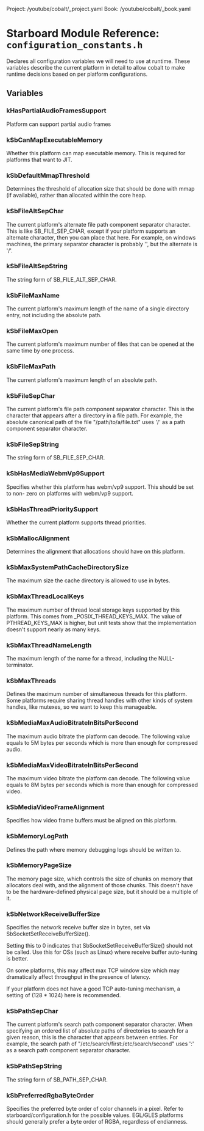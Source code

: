 Project: /youtube/cobalt/_project.yaml
Book: /youtube/cobalt/_book.yaml

# Starboard Module Reference: `configuration_constants.h`

Declares all configuration variables we will need to use at runtime. These
variables describe the current platform in detail to allow cobalt to make
runtime decisions based on per platform configurations.

## Variables

### kHasPartialAudioFramesSupport

Platform can support partial audio frames

### kSbCanMapExecutableMemory

Whether this platform can map executable memory. This is required for platforms
that want to JIT.

### kSbDefaultMmapThreshold

Determines the threshold of allocation size that should be done with mmap (if
available), rather than allocated within the core heap.

### kSbFileAltSepChar

The current platform's alternate file path component separator character. This
is like SB_FILE_SEP_CHAR, except if your platform supports an alternate
character, then you can place that here. For example, on windows machines, the
primary separator character is probably '\', but the alternate is '/'.

### kSbFileAltSepString

The string form of SB_FILE_ALT_SEP_CHAR.

### kSbFileMaxName

The current platform's maximum length of the name of a single directory entry,
not including the absolute path.

### kSbFileMaxOpen

The current platform's maximum number of files that can be opened at the same
time by one process.

### kSbFileMaxPath

The current platform's maximum length of an absolute path.

### kSbFileSepChar

The current platform's file path component separator character. This is the
character that appears after a directory in a file path. For example, the
absolute canonical path of the file "/path/to/a/file.txt" uses '/' as a path
component separator character.

### kSbFileSepString

The string form of SB_FILE_SEP_CHAR.

### kSbHasMediaWebmVp9Support

Specifies whether this platform has webm/vp9 support. This should be set to non-
zero on platforms with webm/vp9 support.

### kSbHasThreadPrioritySupport

Whether the current platform supports thread priorities.

### kSbMallocAlignment

Determines the alignment that allocations should have on this platform.

### kSbMaxSystemPathCacheDirectorySize

The maximum size the cache directory is allowed to use in bytes.

### kSbMaxThreadLocalKeys

The maximum number of thread local storage keys supported by this platform. This
comes from _POSIX_THREAD_KEYS_MAX. The value of PTHREAD_KEYS_MAX is higher, but
unit tests show that the implementation doesn't support nearly as many keys.

### kSbMaxThreadNameLength

The maximum length of the name for a thread, including the NULL-terminator.

### kSbMaxThreads

Defines the maximum number of simultaneous threads for this platform. Some
platforms require sharing thread handles with other kinds of system handles,
like mutexes, so we want to keep this manageable.

### kSbMediaMaxAudioBitrateInBitsPerSecond

The maximum audio bitrate the platform can decode. The following value equals to
5M bytes per seconds which is more than enough for compressed audio.

### kSbMediaMaxVideoBitrateInBitsPerSecond

The maximum video bitrate the platform can decode. The following value equals to
8M bytes per seconds which is more than enough for compressed video.

### kSbMediaVideoFrameAlignment

Specifies how video frame buffers must be aligned on this platform.

### kSbMemoryLogPath

Defines the path where memory debugging logs should be written to.

### kSbMemoryPageSize

The memory page size, which controls the size of chunks on memory that
allocators deal with, and the alignment of those chunks. This doesn't have to be
the hardware-defined physical page size, but it should be a multiple of it.

### kSbNetworkReceiveBufferSize

Specifies the network receive buffer size in bytes, set via
SbSocketSetReceiveBufferSize().

Setting this to 0 indicates that SbSocketSetReceiveBufferSize() should not be
called. Use this for OSs (such as Linux) where receive buffer auto-tuning is
better.

On some platforms, this may affect max TCP window size which may dramatically
affect throughput in the presence of latency.

If your platform does not have a good TCP auto-tuning mechanism, a setting of
(128 * 1024) here is recommended.

### kSbPathSepChar

The current platform's search path component separator character. When
specifying an ordered list of absolute paths of directories to search for a
given reason, this is the character that appears between entries. For example,
the search path of "/etc/search/first:/etc/search/second" uses ':' as a search
path component separator character.

### kSbPathSepString

The string form of SB_PATH_SEP_CHAR.

### kSbPreferredRgbaByteOrder

Specifies the preferred byte order of color channels in a pixel. Refer to
starboard/configuration.h for the possible values. EGL/GLES platforms should
generally prefer a byte order of RGBA, regardless of endianness.
